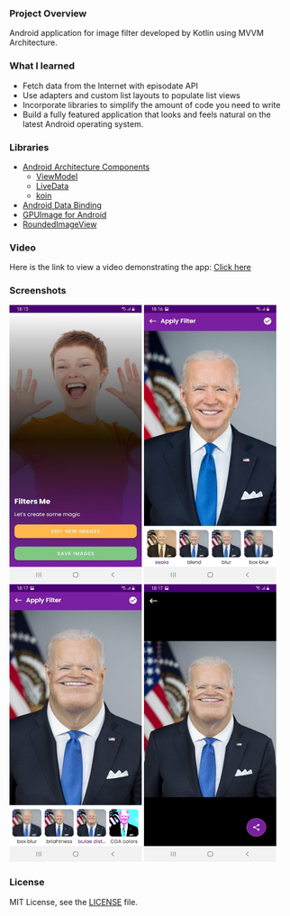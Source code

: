 ### Project Overview

Android application for image filter developed by Kotlin using MVVM Architecture.
### What I learned
- Fetch data from the Internet with episodate API
- Use adapters and custom list layouts to populate list views
- Incorporate libraries to simplify the amount of code you need to write
- Build a fully featured application that looks and feels natural on the latest Android operating system.
### Libraries
- [Android Architecture Components](https://developer.android.com/topic/libraries/architecture/) 
    * [ViewModel](https://developer.android.com/topic/libraries/architecture/viewmodel)
    * [LiveData](https://developer.android.com/topic/libraries/architecture/livedata)
    * [koin](https://insert-koin.io/docs/reference/koin-android/viewmodel)
- [Android Data Binding](https://developer.android.com/topic/libraries/data-binding/)
- [GPUImage for Android](https://github.com/cats-oss/android-gpuimage)
- [RoundedImageView](https://github.com/vinc3m1/RoundedImageView)
### Video
Here is the link to view a video demonstrating the app: [Click here](https://www.youtube.com/watch?v=G9U5nWYtQwM)
### Screenshots
<img src="https://github.com/LoloziAnas/android-images-filters/blob/main/screenshots/1.jpg" width="235" height="493">  
<img src="https://github.com/LoloziAnas/android-images-filters/blob/main/screenshots/2.jpg"  width="235" height="493"> 
<img src="https://github.com/LoloziAnas/android-images-filters/blob/main/screenshots/3.jpg"  width="235" height="493">
<img src="https://github.com/LoloziAnas/android-images-filters/blob/main/screenshots/4.jpg"  width="235" height="493">  

### License
MIT License, see the [LICENSE](LICENSE) file.
